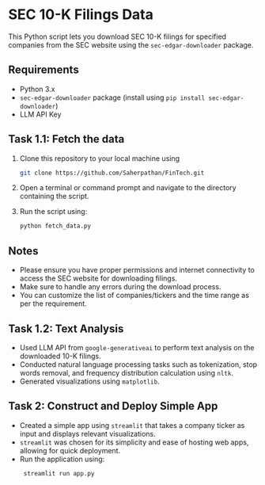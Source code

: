 # SEC 10-K Filings Data

This Python script lets you download SEC 10-K filings for specified companies from the SEC website using the `sec-edgar-downloader` package.

## Requirements

- Python 3.x
- `sec-edgar-downloader` package (install using `pip install sec-edgar-downloader`)
- LLM API Key



## Task 1.1: Fetch the data

1. Clone this repository to your local machine using
    ```bash
    git clone https://github.com/Saherpathan/FinTech.git

3. Open a terminal or command prompt and navigate to the directory containing the script.

4. Run the script using:
   ```bash
   python fetch_data.py

## Notes

- Please ensure you have proper permissions and internet connectivity to access the SEC website for downloading filings.
- Make sure to handle any errors during the download process.
- You can customize the list of companies/tickers and the time range as per the requirement.


## Task 1.2: Text Analysis

- Used LLM API from `google-generativeai` to perform text analysis on the downloaded 10-K filings.
- Conducted natural language processing tasks such as tokenization, stop words removal, and frequency distribution calculation using `nltk`.
- Generated visualizations using `matplotlib`.
  

## Task 2: Construct and Deploy Simple App

- Created a simple app using `streamlit` that takes a company ticker as input and displays relevant visualizations.
- `streamlit` was chosen for its simplicity and ease of hosting web apps, allowing for quick deployment.
- Run the application using:
  ```bash
   streamlit run app.py
